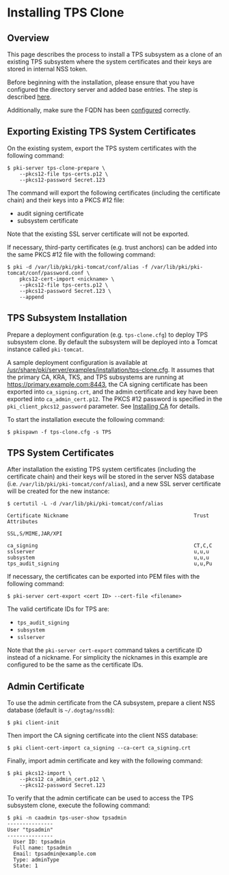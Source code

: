 Installing TPS Clone
====================

Overview
--------

This page describes the process to install a TPS subsystem as a clone of an existing TPS subsystem
where the system certificates and their keys are stored in internal NSS token.

Before beginning with the installation, please ensure that you have configured the directory
server and added base entries.
The step is described [here](https://github.com/dogtagpki/pki/wiki/DS-Installation).

Additionally, make sure the FQDN has been [configured](../server/FQDN_Configuration.adoc) correctly.

Exporting Existing TPS System Certificates
------------------------------------------

On the existing system, export the TPS system certificates with the following command:

```
$ pki-server tps-clone-prepare \
    --pkcs12-file tps-certs.p12 \
    --pkcs12-password Secret.123
```

The command will export the following certificates (including the certificate chain) and their keys into a PKCS #12 file:

* audit signing certificate
* subsystem certificate

Note that the existing SSL server certificate will not be exported.

If necessary, third-party certificates (e.g. trust anchors) can be added into the same PKCS #12 file with the following command:

```
$ pki -d /var/lib/pki/pki-tomcat/conf/alias -f /var/lib/pki/pki-tomcat/conf/password.conf \
    pkcs12-cert-import <nickname> \
    --pkcs12-file tps-certs.p12 \
    --pkcs12-password Secret.123 \
    --append
```

TPS Subsystem Installation
--------------------------

Prepare a deployment configuration (e.g. `tps-clone.cfg`) to deploy TPS subsystem clone.
By default the subsystem will be deployed into a Tomcat instance called `pki-tomcat`.

A sample deployment configuration is available at [/usr/share/pki/server/examples/installation/tps-clone.cfg](../../../base/server/examples/installation/tps-clone.cfg).
It assumes that the primary CA, KRA, TKS, and TPS subsystems are running at https://primary.example.com:8443,
the CA signing certificate has been exported into `ca_signing.crt`,
and the admin certificate and key have been exported into `ca_admin_cert.p12`.
The PKCS #12 password is specified in the `pki_client_pkcs12_password` parameter.
See [Installing CA](../ca/Installing_CA.md) for details.

To start the installation execute the following command:

```
$ pkispawn -f tps-clone.cfg -s TPS
```

TPS System Certificates
-----------------------

After installation the existing TPS system certificates (including the certificate chain)
and their keys will be stored in the server NSS database (i.e. `/var/lib/pki/pki-tomcat/conf/alias`),
and a new SSL server certificate will be created for the new instance:

```
$ certutil -L -d /var/lib/pki/pki-tomcat/conf/alias

Certificate Nickname                                         Trust Attributes
                                                             SSL,S/MIME,JAR/XPI

ca_signing                                                   CT,C,C
sslserver                                                    u,u,u
subsystem                                                    u,u,u
tps_audit_signing                                            u,u,Pu
```

If necessary, the certificates can be exported into PEM files with the following command:

```
$ pki-server cert-export <cert ID> --cert-file <filename>
```

The valid certificate IDs for TPS are:
* `tps_audit_signing`
* `subsystem`
* `sslserver`

Note that the `pki-server cert-export` command takes a certificate ID instead of a nickname.
For simplicity the nicknames in this example are configured to be the same as the certificate IDs.

Admin Certificate
-----------------

To use the admin certificate from the CA subsystem, prepare a client NSS database (default is `~/.dogtag/nssdb`):

```
$ pki client-init
```

Then import the CA signing certificate into the client NSS database:

```
$ pki client-cert-import ca_signing --ca-cert ca_signing.crt
```

Finally, import admin certificate and key with the following command:

```
$ pki pkcs12-import \
    --pkcs12 ca_admin_cert.p12 \
    --pkcs12-password Secret.123
```

To verify that the admin certificate can be used to access the TPS subsystem clone, execute the following command:

```
$ pki -n caadmin tps-user-show tpsadmin
---------------
User "tpsadmin"
---------------
  User ID: tpsadmin
  Full name: tpsadmin
  Email: tpsadmin@example.com
  Type: adminType
  State: 1
```
